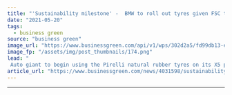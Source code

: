 ```yaml
---
title: "'Sustainability milestone' -  BMW to roll out tyres given FSC tick of approval"
date: "2021-05-20"
tags: 
  - business green
source: "business green"
image_url: "https://www.businessgreen.com/api/v1/wps/302d2a5/fd99db13-e874-4754-8568-d9a2236d7c57/1/p-zero-detail-outside-web-pirelli-bmw-fsc-tyre-185x114.png"
image_fp: "/assets/img/post_thumbnails/174.png"
lead: "
 Auto giant to begin using the Pirelli natural rubber tyres on its X5 plug-in hybrid cars from August 2021 ..."
article_url: "https://www.businessgreen.com/news/4031598/sustainability-milestone-bmw-roll-tyres-fsc-tick-approval"
---
```


---

